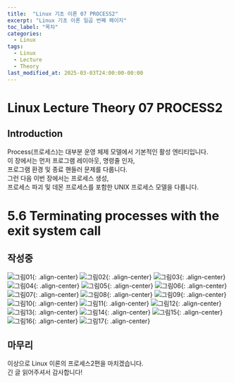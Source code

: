 ```yaml
---
title:  "Linux 기초 이론 07 PROCESS2"
excerpt: "Linux 기초 이론 일곱 번째 페이지"
toc_label: "목차"
categories:
  - Linux
tags:
  - Linux
  - Lecture
  - Theory
last_modified_at: 2025-03-03T24:00:00-00:00
---
```


# Linux Lecture Theory 07 PROCESS2
## Introduction
Process(프로세스)는 대부분 운영 체제 모델에서 기본적인 활성 엔티티입니다.  
이 장에서는 먼저 프로그램 레이아웃, 명령줄 인자,  
프로그램 환경 및 종료 핸들러 문제를 다룹니다.  
그런 다음 이번 장에서는 프로세스 생성,  
프로세스 파괴 및 데몬 프로세스를 포함한 UNIX 프로세스 모델을 다룹니다.

# 5.6 Terminating processes with the exit system call

## 작성중
![그림01](https://ji-hun-park.github.io/assets/images/LNXIMG056.jpg "그림01"){: .align-center}
![그림02](https://ji-hun-park.github.io/assets/images/LNXIMG057.jpg "그림02"){: .align-center}
![그림03](https://ji-hun-park.github.io/assets/images/LNXIMG058.jpg "그림03"){: .align-center}
![그림04](https://ji-hun-park.github.io/assets/images/LNXIMG059.jpg "그림04"){: .align-center}
![그림05](https://ji-hun-park.github.io/assets/images/LNXIMG060.jpg "그림05"){: .align-center}
![그림06](https://ji-hun-park.github.io/assets/images/LNXIMG061.jpg "그림06"){: .align-center}
![그림07](https://ji-hun-park.github.io/assets/images/LNXIMG062.jpg "그림07"){: .align-center}
![그림08](https://ji-hun-park.github.io/assets/images/LNXIMG063.jpg "그림08"){: .align-center}
![그림09](https://ji-hun-park.github.io/assets/images/LNXIMG064.jpg "그림09"){: .align-center}
![그림10](https://ji-hun-park.github.io/assets/images/LNXIMG065.jpg "그림10"){: .align-center}
![그림11](https://ji-hun-park.github.io/assets/images/LNXIMG066.jpg "그림11"){: .align-center}
![그림12](https://ji-hun-park.github.io/assets/images/LNXIMG067.jpg "그림12"){: .align-center}
![그림13](https://ji-hun-park.github.io/assets/images/LNXIMG068.jpg "그림13"){: .align-center}
![그림14](https://ji-hun-park.github.io/assets/images/LNXIMG069.jpg "그림14"){: .align-center}
![그림15](https://ji-hun-park.github.io/assets/images/LNXIMG070.jpg "그림15"){: .align-center}
![그림16](https://ji-hun-park.github.io/assets/images/LNXIMG071.jpg "그림16"){: .align-center}
![그림17](https://ji-hun-park.github.io/assets/images/LNXIMG072.jpg "그림17"){: .align-center}

## 마무리
이상으로 Linux 이론의 프로세스2편을 마치겠습니다.  
긴 글 읽어주셔서 감사합니다!
